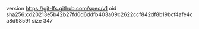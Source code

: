 version https://git-lfs.github.com/spec/v1
oid sha256:cd20213e5b42b27fd0d6ddfb403a09c2622ccf842df8b19bcf4afe4ca8d98591
size 347
